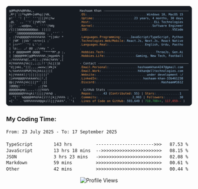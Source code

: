 <a href="https://github.com/HashaamKhan19/HashaamKhan19">
  <picture>
    <source media="(prefers-color-scheme: dark)" srcset="https://raw.githubusercontent.com/HashaamKhan19/HashaamKhan19/main/dark_mode.svg">
    <img alt="Hashaam Khan's GitHub Profile README" src="https://raw.githubusercontent.com/HashaamKhan19/HashaamKhan19/main/dark_mode.svg">
  </picture>
</a>

<h3>My Coding Time:</h1>
<!--START_SECTION:waka-->

```txt
From: 23 July 2025 - To: 17 September 2025

TypeScript        143 hrs         ---------------------->>>   87.53 %
JavaScript        13 hrs 18 mins  -->>>>>>>>>>>>>>>>>>>>>>>   08.15 %
JSON              3 hrs 23 mins   ->>>>>>>>>>>>>>>>>>>>>>>>   02.08 %
Markdown          59 mins         >>>>>>>>>>>>>>>>>>>>>>>>>   00.61 %
Other             42 mins         >>>>>>>>>>>>>>>>>>>>>>>>>   00.44 %
```

<!--END_SECTION:waka-->

<p align="center">
  <img src="https://komarev.com/ghpvc/?username=HashaamKhan19&color=grey&style=for-the-badge&abbreviated=true" alt="Profile Views"/>
</p>
